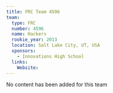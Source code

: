 ```yaml
---
title: FRC Team 4596
team:
  type: FRC
  number: 4596
  name: Hackers
  rookie_year: 2013
  location: Salt Lake City, UT, USA
  sponsors:
    - Innovations High School
  links:
    Website: 
---
```

No content has been added for this team